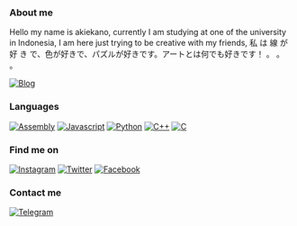 ### About me

Hello my name is akiekano, currently I am studying at one of the university in Indonesia, I am here just trying to be creative with my friends, 私 は 線 が 好 き で、色が好きで、パズルが好きです。アートとは何でも好きです！ 。 。 。

[![Blog](https://img.shields.io/badge/Akiekano.github.io-364f6b?style=for-the-badge)](https://akiekano.github.io/)

### Languages					
[![Assembly](https://img.shields.io/badge/Assembly-x86_64-FF00FF?style=for-the-badge)](#)
[![Javascript](https://img.shields.io/badge/Javascript-FF00FF?style=for-the-badge)](#)
[![Python](https://img.shields.io/badge/Python-FF00FF?style=for-the-badge)](#)
[![C++](https://img.shields.io/badge/C++-FF00FF?style=for-the-badge)](#)
[![C](https://img.shields.io/badge/C-FF00FF?style=for-the-badge)](#)

<!-- ### Frameworks
[![Flutter](https://img.shields.io/badge/Flutter-ffd460?style=for-the-badge)](https://manjarolinux.org/)
[![Django](https://img.shields.io/badge/Django-444f5a?style=for-the-badge)](https://www.gnu.org/software/bash/)
[![Bootstrap](https://img.shields.io/badge/Bootstrap-e84545?style=for-the-badge)](https://git-scm.com/) -->

### Find me on
[![Instagram](https://img.shields.io/badge/Instagram-fb929e?style=for-the-badge)](https://instagram.com/akiekano)
[![Twitter](https://img.shields.io/badge/Twitter-00a8cc?style=for-the-badge)](https://twitter.com/im_fernanda)
[![Facebook](https://img.shields.io/badge/Facebook-444f5a?style=for-the-badge)](https://facebook.com/naiterutoki)

### Contact me
[![Telegram](https://img.shields.io/badge/Telegram-0dceda?style=for-the-badge)](https://t.me/akiekano)
